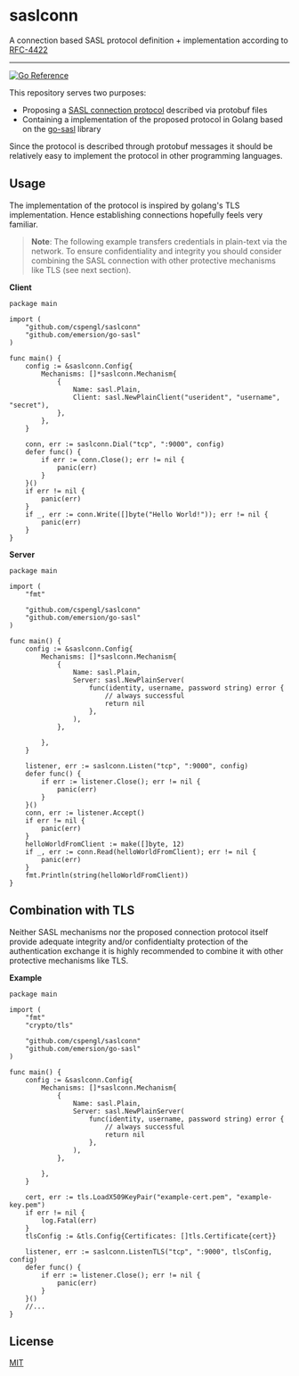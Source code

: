 # saslconn

A connection based SASL protocol definition + implementation according to [RFC-4422](https://www.rfc-editor.org/rfc/rfc4422)

--- 

[![Go Reference](https://pkg.go.dev/badge/github.com/cspengl/saslconn.svg)](https://pkg.go.dev/github.com/cspengl/saslconn)

This repository serves two purposes:

 - Proposing a [SASL connection protocol](./protocol/) described via protobuf files
 - Containing a implementation of the proposed protocol in Golang based on the [go-sasl](github.com/emersion/go-sasl) library

Since the protocol is described through protobuf messages it should be relatively easy to implement the protocol in other programming languages.

## Usage

The implementation of the protocol is inspired by golang's TLS implementation. Hence establishing connections hopefully
feels very familiar.

> **Note**: The following example transfers credentials in plain-text via the network. To ensure confidentiality and integrity you should consider combining the SASL connection with other protective mechanisms like TLS (see next section).

**Client**
```golang
package main

import (
    "github.com/cspengl/saslconn"
    "github.com/emersion/go-sasl"
)

func main() {
    config := &saslconn.Config{
        Mechanisms: []*saslconn.Mechanism{
            {
                Name: sasl.Plain,
                Client: sasl.NewPlainClient("userident", "username", "secret"),
            },
        },
    }

    conn, err := saslconn.Dial("tcp", ":9000", config)
    defer func() {
        if err := conn.Close(); err != nil {
            panic(err)
        }
    }()
    if err != nil {
        panic(err)
    }
    if _, err := conn.Write([]byte("Hello World!")); err != nil {
        panic(err)
    }
}
```

**Server**
```golang
package main

import (
    "fmt"

    "github.com/cspengl/saslconn"
    "github.com/emersion/go-sasl"
)

func main() {
    config := &saslconn.Config{
        Mechanisms: []*saslconn.Mechanism{
            {
                Name: sasl.Plain,
                Server: sasl.NewPlainServer(
					func(identity, username, password string) error {
                        // always successful
						return nil
					},
				),
            },
            
        },
    }

    listener, err := saslconn.Listen("tcp", ":9000", config)
    defer func() {
        if err := listener.Close(); err != nil {
            panic(err)
        }
    }()
    conn, err := listener.Accept()
    if err != nil {
        panic(err)
    }
    helloWorldFromClient := make([]byte, 12)
    if _, err := conn.Read(helloWorldFromClient); err != nil {
        panic(err)
    }
    fmt.Println(string(helloWorldFromClient))
}
```

## Combination with TLS

Neither SASL mechanisms nor the proposed connection protocol itself provide adequate integrity and/or confidentialty protection of the authentication exchange it is highly recommended to combine it with other protective mechanisms like TLS.

**Example**
```golang
package main

import (
    "fmt"
    "crypto/tls"

    "github.com/cspengl/saslconn"
    "github.com/emersion/go-sasl"
)

func main() {
    config := &saslconn.Config{
        Mechanisms: []*saslconn.Mechanism{
            {
                Name: sasl.Plain,
                Server: sasl.NewPlainServer(
					func(identity, username, password string) error {
                        // always successful
						return nil
					},
				),
            },
            
        },
    }

    cert, err := tls.LoadX509KeyPair("example-cert.pem", "example-key.pem")
	if err != nil {
		log.Fatal(err)
	}
	tlsConfig := &tls.Config{Certificates: []tls.Certificate{cert}}

    listener, err := saslconn.ListenTLS("tcp", ":9000", tlsConfig, config)
    defer func() {
        if err := listener.Close(); err != nil {
            panic(err)
        }
    }()
    //...
}
```

## License

[MIT](LICENSE)